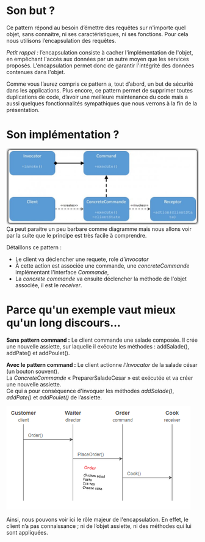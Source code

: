 # Son but ?

Ce pattern répond au besoin d’émettre des requêtes sur n'importe quel objet, sans connaitre, ni ses caractéristiques, ni ses fonctions. Pour cela nous utilisons l’encapsulation des requêtes.

_Petit rappel :_ l’encapsulation consiste à cacher l'implémentation de l'objet, en empêchant l'accès aux données par un autre moyen que les services proposés. L'encapsulation permet donc de garantir l'intégrité des données contenues dans l'objet.

Comme vous l’aurez compris ce pattern a, tout d’abord, un but de sécurité dans les applications. Plus encore, ce pattern permet de supprimer toutes duplications de code, d’avoir une meilleure maintenance du code mais a aussi quelques fonctionnalités sympathiques que nous verrons à la fin de la présentation.

# Son implémentation ?

![Uml of Design Pattern Command](../images/DesignCommand_UML.png)  
Ça peut paraitre un peu barbare comme diagramme mais nous allons voir par la suite que le principe est très facile à comprendre.

Détaillons ce pattern :
-	Le client va déclencher une requete, role _d'invocator_
-	À cette action est associée une commande, une _concreteCommande_ implémentant l'interface _Commande_,
-	La _concrete commande_ va ensuite déclencher la méthode de l'objet associée, il est le _receiver_.

# Parce qu'un exemple vaut mieux qu'un long discours...

**Sans pattern command :** 
Le client commande une salade composée. Il crée une nouvelle assiette, sur laquelle il exécute les méthodes : addSalade(), addPate() et addPoulet().

**Avec le pattern command :**
Le client actionne _l’Invocator_ de la salade césar (un bouton souvent).  
La _ConcreteCommande_ « PreparerSaladeCesar » est exécutée et va créer une nouvelle assiette.  
Ce qui a pour conséquence d'invoquer les méthodes _addSalade()_, _addPate()_ et _addPoulet()_ de l’assiette.

![Uml of exemple PatternCommand](../images/DesignCommand_exCooking.PNG)

Ainsi, nous pouvons voir ici le rôle majeur de l'encapsulation. En effet, le client n’a pas connaissance ; ni de l’objet assiette, ni des méthodes qui lui sont appliquées.



